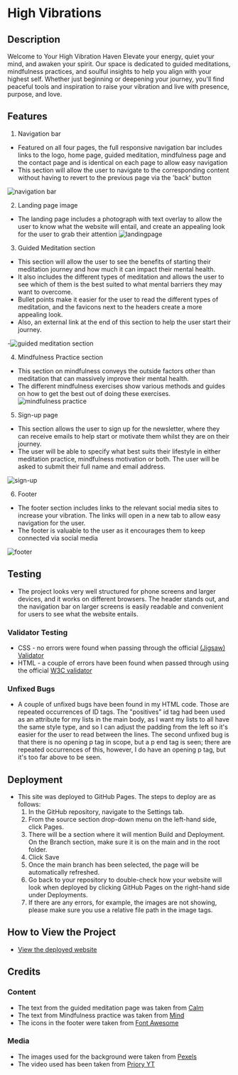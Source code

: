 ﻿
# High Vibrations

## Description
Welcome to Your High Vibration Haven
Elevate your energy, quiet your mind, and awaken your spirit. Our space is dedicated to guided meditations, mindfulness practices, and soulful insights to help you align with your highest self. Whether just beginning or deepening your journey, you'll find peaceful tools and inspiration to raise your vibration and live with presence, purpose, and love.

## Features
1. Navigation bar
- Featured on all four pages, the full responsive navigation bar includes links to the logo, home page, guided meditation, mindfulness page and the contact page and is identical on each page to allow easy navigation 
- This section will allow the user to navigate to the corresponding content without having to revert to the previous page via the 'back' button

![navigation bar](https://github.com/user-attachments/assets/b9782adc-ece2-4ecc-8719-b492f845249f)

2. Landing page image
  - The landing page includes a photograph with text overlay to allow the user to know what the website will entail, and create an appealing look for the user to grab their attention
![landingpage](https://github.com/user-attachments/assets/3189f425-8c45-4bdc-bbe7-9273a2c75457)

3. Guided Meditation section
- This section will allow the user to see the benefits of starting their meditation journey and how much it can impact their mental health.
- It also includes the different types of meditation and allows the user to see which of them is the best suited to what mental barriers they may want to overcome.
- Bullet points make it easier for the user to read the different types of meditation, and the favicons next to the headers create a more appealing look.
- Also, an external link at the end of this section to help the user start their journey.

-![guided meditation section](https://github.com/user-attachments/assets/51c4df3d-e173-44b1-85fe-94134a264080)

4. Mindfulness Practice section
- This section on mindfulness conveys the outside factors other than meditation that can massively improve their mental health.
- The different mindfulness exercises show various methods and guides on how to get the best out of doing these exercises.
![mindfulness practice](https://github.com/user-attachments/assets/532e1fa7-5448-4f91-add5-a5dc2da6d799)


5. Sign-up page
  - This section allows the user to sign up for the newsletter, where they can receive emails to help start or motivate them whilst they are on their journey.
  - The user will be able to specify what best suits their lifestyle in either meditation practice, mindfulness motivation or both. The user will be asked to submit their full name and email address.  

![sign-up ](https://github.com/user-attachments/assets/dec81a5f-29ed-4624-a01b-1d0183b59a7e)

6. Footer

- The footer section includes links to the relevant social media sites to increase your vibration. The links will open in a new tab to allow easy navigation for the user.
- The footer is valuable to the user as it encourages them to keep connected via social media 

![footer](https://github.com/user-attachments/assets/8d673017-ffd0-4ba5-98a0-2a118f2fce5a)

## Testing
- The project looks very well structured for phone screens and larger devices, and it works on different browsers. The header stands out, and the navigation bar on larger screens is easily readable and convenient for users to see what the website entails. 

### Validator Testing 
- CSS - no errors were found when passing through the official [(Jigsaw) Validator](https://jigsaw.w3.org/css-validator/validator)
- HTML - a couple of errors have been found when passed through using the official [W3C validator](https://validator.w3.org/nu/#textarea)

### Unfixed Bugs 
- A couple of unfixed bugs have been found in my HTML code. Those are repeated occurrences of ID tags. The "positives" id tag had been used as an attribute for my lists in the main body, as I want my lists to all have the same style type, and so I can adjust the padding from the left so it's easier for the user to read between the lines. The second unfixed bug is that there is no opening p tag in scope, but a p end tag is seen; there are repeated occurrences of this, however, I do have an opening p tag, but it's too far above to be seen. 

## Deployment 
- This site was deployed to GitHub Pages. The steps to deploy are as follows:
  1. In the GitHub repository, navigate to the Settings tab.
  2. From the source section drop-down menu on the left-hand side, click Pages.
  3. There will be a section where it will mention Build and Deployment. On the Branch section, make sure it is on the main and in the root folder.
  4. Click Save
  5. Once the main branch has been selected, the page will be automatically refreshed.
  6. Go back to your repository to double-check how your website will look when deployed by clicking GitHub Pages on the right-hand side under Deployments.
  7. If there are any errors, for example, the images are not showing, please make sure you use a relative file path in the image tags. 

## How to View the Project
- [View the deployed website](https://github.com/Shobihan/high-vibrations.git)

## Credits

### Content 
- The text from the guided meditation page was taken from [Calm](https://www.calm.com/blog/how-to-meditate-for-anxiety)
- The text from Mindfulness practice was taken from [Mind](https://www.mind.org.uk/information-support/drugs-and-treatments/mindfulness/mindfulness-exercises-tips/)
- The icons in the footer were taken from [Font Awesome](https://fontawesome.com/)
### Media
- The images used for the background were taken from [Pexels](https://www.pexels.com/search/meditation/)
- The video used has been taken from [Priory YT](https://www.youtube.com/watch?v=pU80BEm43JM)
